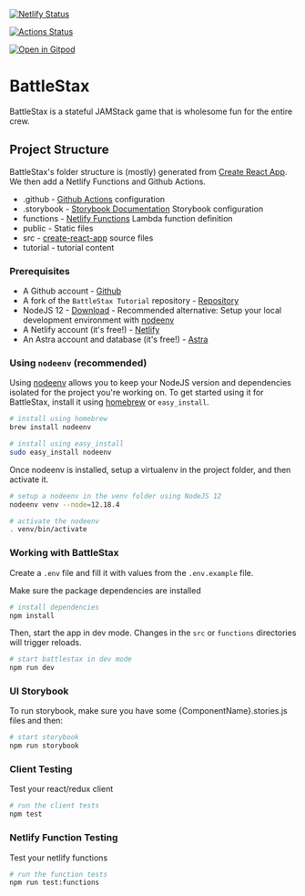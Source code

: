 [![Netlify Status](https://api.netlify.com/api/v1/badges/c5c7fb4d-1cf5-4b2c-a9dd-8688fb2e2180/deploy-status)](https://app.netlify.com/sites/pedantic-morse-7abb21/deploys)

[![Actions Status](https://github.com/bampli/battlestax/workflows/BattleStax%20Tests/badge.svg)](https://github.com/bampli/battlestax/actions) 

[![Open in Gitpod](https://gitpod.io/button/open-in-gitpod.svg)](https://gitpod.io/#https://github.com/bampli/battlestax)

# BattleStax 

BattleStax is a stateful JAMStack game that is wholesome fun for the entire crew.

## Project Structure

BattleStax's folder structure is (mostly) generated from [Create React App](https://github.com/facebook/create-react-app). We then add a Netlify Functions and Github Actions.

- .github - [Github Actions](https://github.com/features/actions) configuration
- .storybook - [Storybook Documentation](https://storybook.js.org/) Storybook configuration
- functions - [Netlify Functions](https://www.netlify.com/products/functions/) Lambda function definition
- public - Static files
- src - [create-react-app](https://github.com/facebook/create-react-app) source files
- tutorial - tutorial content

### Prerequisites
-  A Github account - [Github](https://github.com)
-  A fork of the `BattleStax Tutorial` repository - [Repository](https://github.com/kidrecursive/battlestax-tutorial)
-  NodeJS 12 - [Download](https://nodejs.org/en/download/) - Recommended alternative: Setup your local development environment with [nodeenv](#nodeenv)
-  A Netlify account (it's free!) - [Netlify](https://www.netlify.com)
-  An Astra account and database (it's free!) - [Astra](https://astra.datastax.com/)

### Using `nodeenv` (recommended)

Using [nodeenv](https://github.com/ekalinin/nodeenv) allows you to keep your NodeJS version and dependencies isolated for the project you're 
working on. To get started using it for BattleStax, install it using [homebrew](https://formulae.brew.sh/formula/nodeenv) or `easy_install`.
```sh
# install using homebrew
brew install nodeenv

# install using easy_install
sudo easy_install nodeenv
```

Once nodeenv is installed, setup a virtualenv in the project folder, and then activate it.

```sh
# setup a nodeenv in the venv folder using NodeJS 12
nodeenv venv --node=12.18.4

# activate the nodeenv
. venv/bin/activate
```

### Working with BattleStax

Create a `.env` file and fill it with values from the `.env.example` file.

Make sure the package dependencies are installed
```sh
# install dependencies
npm install
```

Then, start the app in dev mode. Changes in the `src` or `functions` directories will trigger reloads.

```sh
# start battlestax in dev mode
npm run dev
```

### UI Storybook

To run storybook, make sure you have some {ComponentName}.stories.js files and then:

```sh
# start storybook
npm run storybook
```

### Client Testing

Test your react/redux client 
```sh
# run the client tests
npm test
```

### Netlify Function Testing

Test your netlify functions 

```sh
# run the function tests
npm run test:functions
```
